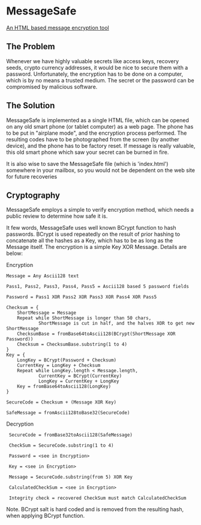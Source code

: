 MessageSafe
===========

[An HTML based message encryption tool](https://messagesafe.github.io/)

## The Problem

Whenever we have highly valuable secrets like access keys, recovery seeds, crypto currency addresses, it would be nice to secure them with a password. Unfortunately, the encryption has to be done on a computer, which is by no means a trusted medium. The secret or the password can be compromised by malicious software. 

## The Solution

MessageSafe is implemented as a single HTML file, which can be opened on any old smart phone (or tablet computer) as a web page. The phone has to be put in "airplane mode", and the encryption process performed. The resulting codes have to be photographed from the screen (by another device), and the phone has to be factory reset. If message is really valuable, this old smart phone which saw your secret can be burned in fire.

It is also wise to save the MessageSafe file (which is 'index.html') somewhere in your mailbox, so you would not be dependent on the web site for future recoveries


## Cryptography

MessageSafe employs a simple to verify encryption method, which needs a public review to determine how safe it is.

It few words, MessageSafe uses well known BCrypt function to hash passwords. BCrypt is used repeatedly on the result of prior hashing to concatenate all the hashes as a Key, which has to be as long as the Message itself.  The encryption is a simple Key XOR Message. Details are below:

Encryption

    Message = Any Ascii128 text

    Pass1, Pass2, Pass3, Pass4, Pass5 = Ascii128 based 5 password fields 

    Password = Pass1 XOR Pass2 XOR Pass3 XOR Pass4 XOR Pass5

    Checksum = {
        ShortMessage = Message 
        Repeat while ShortMessage is longer than 50 chars,
		        ShortMessage is cut in half, and the halves XOR to get new ShortMessage
        ChecksumBase = fromBase64toAscii128(BCrypt(ShortMessage XOR Password))
        Checksum = ChecksumBase.substring(1 to 4)
    }
    Key = {
        LongKey = BCrypt(Password + Checksum)
        CurrentKey = LongKey + Checksum
        Repeat while LongKey.length < Message.length,  
		        CurrentKey = BCrypt(CurrentKey)
		        LongKey = CurrentKey + LongKey
        Key = fromBase64toAscii128(LongKey)
    }

    SecureCode = Checksum + (Message XOR Key)

    SafeMessage = fromAscii128toBase32(SecureCode)
    
Decryption

     SecureCode = fromBase32toAscii128(SafeMessage)
     
     CheckSum = SecureCode.substring(1 to 4) 
		
     Password = <see in Encryption>		
     
     Key = <see in Encryption>		
		
     Message = SecureCode.substring(from 5) XOR Key

     CalculatedCheckSum = <see in Encryption>	

     Integrity check = recovered CheckSum must match CalculatedCheckSum
		
    
Note. BCrypt salt is hard coded and is removed from the resulting hash, when applying BCrypt function.

